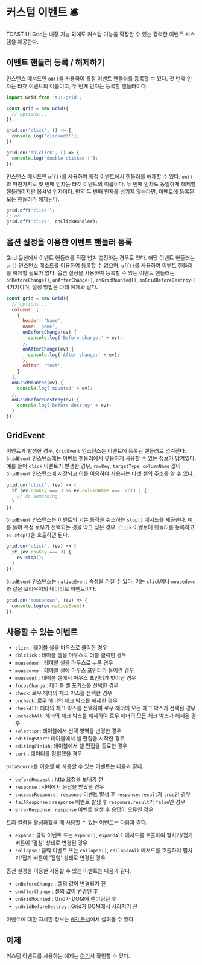 # 커스텀 이벤트 🛎

TOAST UI Grid는 내장 기능 외에도 커스텀 기능을 확장할 수 있는 강력한 이벤트 시스템을 제공한다.

## 이벤트 핸들러 등록 / 해제하기

인스턴스 메서드인 `on()`을 사용하여 특정 이벤트 핸들러를 등록할 수 있다. 첫 번째 인자는 타겟 이벤트의 이름이고, 두 번째 인자는 등록할 핸들러이다. 

```javascript
import Grid from 'tui-grid';

const grid = new Grid({
  // options...
});

grid.on('click', () => {
  console.log('clicked!!');
})

grid.on('dblclick', () => {
  console.log('double clicked!!');
});
```

인스턴스 메서드인 `off()`를 사용하여 특정 이벤트에서 핸들러를 해제할 수 있다. `on()`과 마찬가지로 첫 번째 인자는 타겟 이벤트의 이름이다. 두 번째 인자도 동일하게 해제할 핸들러이지만 옵셔널 인자이다. 만약 두 번째 인자를 넘기지 않는다면, 이벤트에 등록된 모든 핸들러가 해제된다.

```javascript
grid.off('click');
// or
grid.off('click', onClickHandler);
```

## 옵션 설정을 이용한 이벤트 핸들러 등록

Grid 옵션에서 이벤트 핸들러를 직접 넘겨 설정하는 경우도 있다. 해당 이벤트 핸들러는 `on()` 인스턴스 메소드를 이용하여 등록할 수 없으며, `off()`를 사용하여 이벤트 핸들러를 해제할 필요가 없다. 옵션 설정을 사용하여 등록할 수 있는 이벤트 핸들러는 `onBeforeChange()`, `onAfterChange()`, `onGridMounted()`, `onGridBeforeDestroy()` 4가지이며, 설정 방법은 아래 예제와 같다.

```javascript
const grid = new Grid({
  // options...
  columns: [
    {
      header: 'Name',
      name: 'name',
      onBeforeChange(ev) {
        console.log('Before change:' + ev);
      },
      onAfterChange(ev) {
        console.log('After change:' + ev);
      },
      editor: 'text',
    }
  ],
  onGridMounted(ev) {
    console.log('mounted' + ev);
  },
  onGridBeforeDestroy(ev) {
    console.log('before destroy' + ev);
  }
});
```

## GridEvent
이벤트가 발생한 경우, `GridEvent` 인스턴스는 이벤트에 등록된 핸들러로 넘겨진다. `GridEvent` 인스턴스에는 이벤트 핸들러에서 유용하게 사용할 수 있는 정보가 담겨있다. 예를 들어 `click` 이벤트가 발생한 경우, `rowKey`, `targetType`, `columnName` 값이 `GridEvent` 인스턴스에 저장되고 이를 이용하여 사용자는 타겟 셀의 주소를 알 수 있다.

```javascript
grid.on('click', (ev) => {
  if (ev.rowKey === 3 && ev.columnName === 'col1') {
    // do something
  }
});
```

`GridEvent` 인스턴스는 이벤트의 기본 동작을 취소하는 `stop()` 메서드를 제공한다. 예를 들어 특정 로우가 선택되는 것을 막고 싶은 경우, `click` 이벤트에 핸들러를 등록하고 `ev.stop()`을 호출하면 된다.

```javascript
grid.on('click', (ev) => {
  if (ev.rowKey === 3) {
    ev.stop();  
  }
});
```

`GridEvent` 인스턴스는 `nativeEvent` 속성을 가질 수 있다. 이는 `click`이나 `mousedown`과 같은 브라우저의 네이티브 이벤트이다.

```javascript
grid.on('mousedown', (ev) => {
  console.log(ev.nativeEvent);
});
```

## 사용할 수 있는 이벤트

- `click` : 테이블 셀을 마우스로 클릭한 경우
- `dblclick` : 테이블 셀을 마우스로 더블 클릭한 경우
- `mousedown` :  테이블 셀을 마우스로 누른 경우
- `mouseover` : 테이블 셀에 마우스 포인터가 들어간 경우
- `mouseout` : 테이블 셀에서 마우스 포인터가 벗어난 경우
- `focusChange` : 테이블 셀 포커스를 선택한 경우
- `check`: 로우 헤더의 체크 박스를 선택한 경우
- `uncheck`: 로우 헤더의 체크 박스를 해제한 경우
- `checkAll`: 헤더의 체크 박스를 선택하여 로우 헤더의 모든 체크 박스가 선택된 경우
- `uncheckAll`: 헤더의 체크 박스를 해제하여 로우 헤더의 모든 체크 박스가 해제된 경우
- `selection`: 테이블에서 선택 영역을 변경한 경우
- `editingStart`: 테이블에서 셀 편집을 시작한 경우
- `editingFinish`: 테이블에서 셀 편집을 종료한 경우
- `sort` : 데이터를 정렬했을 경우 

`DataSource`를 이용할 때 사용할 수 있는 이벤트는 다음과 같다.

- `beforeRequest` : http 요청을 보내기 전
- `response` : 서버에서 응답을 받았을 경우
- `successResponse` : `response` 이벤트 발생 후 `response.result`가 `true`인 경우
- `failResponse` : `response` 이벤트 발생 후 `response.result`가 `false`인 경우
- `errorResponse` : `response` 이벤트 발생 후 응답이 오류인 경우

트리 컬럼을 활성화했을 때 사용할 수 있는 이벤트는 다음과 같다.

- `expand` : 클릭 이벤트 또는 `expand()`, `expandAll` 메서드를 호출하여 펼치기/접기 버튼이 '펼침' 상태로 변경된 경우
- `collapse` : 클릭 이벤트 또는 `collapse()`, `collapseAll` 메서드를 호출하여 펼치기/접기 버튼이 '접힘' 상태로 변경된 경우

옵션 설정을 이용한 사용할 수 있는 이벤트는 다음과 같다.

- `onBeforeChange` : 셀의 값이 변경되기 전
- `onAfterChange` : 셀의 값이 변경된 후
- `onGridMounted` : Grid가 DOM에 렌더링된 후
- `onGridBeforeDestroy` : Grid가 DOM에서 사라지기 전

이벤트에 대한 자세한 정보는 [API 문서](https://nhn.github.io/tui.grid/latest/Grid#event-beforeRequest)에서 살펴볼 수 있다.

## 예제

커스텀 이벤트를 사용하는 예제는 [여기](https://nhn.github.io/tui.grid/latest/tutorial-example15-custom-event)서 확인할 수 있다.
